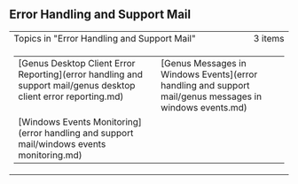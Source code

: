 ## Error Handling and Support Mail

<table cellpadding="0" cellspacing="0" width="100%" class="cdclvSuggestTable">

<tbody>

<tr>

<td width="100%" class="cdclvSuggestTitle">Topics in "Error Handling and Support Mail"</td>

<td class="cdclvSuggestTitle"><nobr>3 items</nobr></td>

</tr>

<tr>

<td class="cdclvCategoryCont" colspan="2">

<table cellpadding="0" cellspacing="0" width="100%">

<tbody>

<tr>

<td valign="top" class="cdclvCategoryCol1">[Genus Desktop Client Error Reporting](error handling and support mail/genus desktop client error reporting.md)</td>

<td valign="top" class="cdclvCategoryCol2">[Genus Messages in Windows Events](error handling and support mail/genus messages in windows events.md)</td>

</tr>

<tr class="cdclvCategoryRowAlt">

<td valign="top" class="cdclvCategoryCol1">[Windows Events Monitoring](error handling and support mail/windows events monitoring.md)</td>

<td valign="top" class="cdclvCategoryCol2"></td>

</tr>

</tbody>

</table>

</td>

</tr>

</tbody>

</table>
